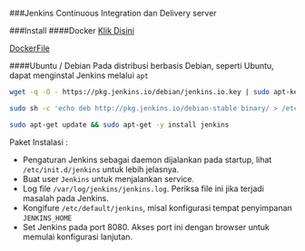 ###Jenkins Continuous Integration dan Delivery server

###Install
####Docker
[Klik Disini](https://github.com/Setyadhi-Putra-D/Dokumentasi-ngoprek/blob/master/Jenkins/Docker/Usage.md)

[DockerFile](https://github.com/Setyadhi-Putra-D/Dokumentasi-ngoprek/blob/master/Jenkins/Docker/Usage.md)

####Ubuntu / Debian
Pada distribusi berbasis Debian, seperti Ubuntu, dapat menginstal Jenkins melalui `apt`

```bash
wget -q -O - https://pkg.jenkins.io/debian/jenkins.io.key | sudo apt-key add -

sudo sh -c 'echo deb http://pkg.jenkins.io/debian-stable binary/ > /etc/apt/sources.list.d/jenkins.list'

sudo apt-get update && sudo apt-get -y install jenkins
```

Paket Instalasi :
* Pengaturan Jenkins sebagai daemon dijalankan pada startup, lihat `/etc/init.d/jenkins` untuk lebih jelasnya.
* Buat user `Jenkins` untuk menjalankan service.
* Log file `/var/log/jenkins/jenkins.log`. Periksa file ini jika terjadi masalah pada Jenkins.
* Kongifure `/etc/default/jenkins`, misal konfigurasi tempat penyimpanan `JENKINS_HOME`
* Set Jenkins pada port 8080. Akses port ini dengan browser untuk memulai konfigurasi lanjutan.
